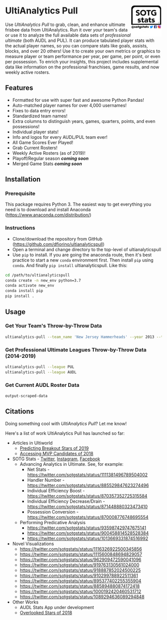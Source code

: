 # UltiAnalytics Pull <img align="right" width="100" height="100" src="ultianalyticspull/images/logo.png">

Use *UltiAnalytics Pull* to grab, clean, and enhance ultimate frisbee data from UltiAnalytics. Run it over *your* team's data or use it to analyze the full available data sets of *professional ultimate* (both AUDL and PUL). It can produce tabulated player stats with the actual player names, so you can compare stats like goals, assists, blocks, and over 20 others! Use it to create your own metrics or graphics to measure player or team performance per year, per game, per point, or even per possession. To enrich your insights, this project includes supplemental data like information on the professional franchises,  game results, and now weekly active rosters.

## Features

- Formatted for use with super fast and awesome Python Pandas!
- Auto-matched player names for over 4,000 usernames!
- Fixes to data entry errors!
- Standardized team names!
- Extra columns to distinguish years, games, quarters, points, and even possessions!
- Individual player stats!
- Info and logos for every AUDL/PUL team ever!
- All Game Scores Ever Played!
- Grab Current Rosters!
- Weekly Active Rosters (as of 2019)!
- Playoff/Regular season ***coming soon***
- Merged Game Stats ***coming soon***


## Installation

### Prerequisite
This package requires Python 3. The easiest way to get everything you need is to download and install Anaconda (https://www.anaconda.com/distribution/)

### Instructions
- Clone/download the repository from GitHub (https://github.com/dfiorino/ultianalyticspull)
- Open a terminal and change directory to the top-level of ultianalyticspull
- Use `pip` to install. If you are going the anaconda route, then it's best practice to start a new `conda` environment first. Then install `pip` using `conda`. And finally `pip install` ultianalyticspull. Like this:

```bash
cd /path/to/ultianalyticspull
conda create -n new_env python=3.7
conda activate new_env
conda install pip
pip install .
```

## Usage

### Get Your Team's Throw-by-Throw Data

```bash
ultianalytics-pull --team_name 'New Jersey Hammerheads' --year 2013 --team_number 230001
```

### Get Professional Ultimate Leagues Throw-by-Throw Data (2014-2019)

```bash
ultianalytics-pull --league PUL
ultianalytics-pull --league AUDL
```

### Get Current AUDL Roster Data

```bash
output-scraped-data
```

## Citations

Doing something cool with *UltiAnalytics Pull*? Let me know!

Here's a list of work UltiAnalytics Pull has launched so far:

- Articles in Ultiworld
  - [Predicting Breakout Stars of 2019](https://ultiworld.com/2019/03/29/predicting-audls-breakout-stars-stats/)
  - [Accessing MVP Candidates of 2018](https://ultiworld.com/2017/10/03/assessing-audl-mvp-candidates/)
- SOTG Stats - [Twitter](https://twitter.com/sotgstats), [Instagram](https://instagram.com/sotgstats/), [Facebook](https://www.facebook.com/sotgstats/)
  - Advancing Analytics in Ultimate. See, for example:
    - Net Stats - https://twitter.com/sotgstats/status/1111381496789504002
    - Handler Number - https://twitter.com/sotgstats/status/885529847623274496
    - Individual Efficiency Boost - https://twitter.com/sotgstats/status/870357352725315584
    - Individual Efficiency Decrease/Drain - https://twitter.com/sotgstats/status/871448880323473410
    - Possession Conversion - https://twitter.com/sotgstats/status/870008776748695554
  - Performing Predicative Analysis
    - https://twitter.com/sotgstats/status/935987429747675141
    - https://twitter.com/sotgstats/status/900458814528528384
    - https://twitter.com/sotgstats/status/1013669331874516992
 - Novel Visualizations
   - https://twitter.com/sotgstats/status/1116326922500345856
   - https://twitter.com/sotgstats/status/1115600848694829057
   - https://twitter.com/sotgstats/status/962909472590041096
   - https://twitter.com/sotgstats/status/919763130561024000
   - https://twitter.com/sotgstats/status/918887852024500225
   - https://twitter.com/sotgstats/status/910299788922511361
   - https://twitter.com/sotgstats/status/895377402255355904
   - https://twitter.com/sotgstats/status/885894880874172418
   - https://twitter.com/sotgstats/status/1000192420460531712
   - https://twitter.com/sotgstats/status/1089294636089294848
- Other Works
  - AUDL Stats App under development
  - [Overlooked Stars of 2018](https://afbcary.github.io/audl-stats/)
